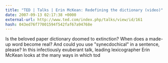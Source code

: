 ```yaml
---
title: "TED | Talks | Erin McKean: Redefining the dictionary (video)"
date: 2007-09-13 02:17:38 +0000
external-url: http://www.ted.com/index.php/talks/view/id/161
hash: 043ed76f77001594f542faf67a94768e
---
```


Is the beloved paper dictionary doomed to extinction? When does a made-up word become real? And could you use "synecdochical" in a sentence, please? In this infectiously exuberant talk, leading lexicographer Erin McKean looks at the many ways in which tod
